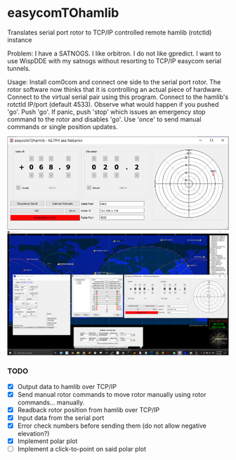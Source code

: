 # easycomTOhamlib
Translates serial port rotor to TCP/IP controlled remote hamlib (rotctld) instance

Problem: I have a SATNOGS. I like orbitron. I do not like gpredict. I want to use WispDDE with my satnogs without resorting to TCP/IP easycom serial tunnels. 

Usage: Install com0com and connect one side to the serial port rotor. The rotor software now thinks that it is controlling an actual piece of hardware. Connect to the virtual serial pair using this program. Connect to the hamlib's rotctld IP/port (default 4533). Observe what would happen if you pushed 'go'. Push 'go'. If panic, push 'stop' which issues an emergency stop command to the rotor and disables 'go'. Use 'once' to send manual commands or single position updates. 

![Screenshot](https://github.com/nebarnix/easycomTOhamlib/blob/master/Screenshot1.png?raw=true)
![Screenshot](https://github.com/nebarnix/easycomTOhamlib/blob/master/Screenshot2.png?raw=true)

### TODO
- [X] Output data to hamlib over TCP/IP
- [X] Send manual rotor commands to move rotor manually using rotor commands... manually. 
- [X] Readback rotor position from hamlib over TCP/IP
- [X] Input data from the serial port
- [X] Error check numbers before sending them (do not allow negative elevation?)
- [X] Implement polar plot
- [ ] Implement a click-to-point on said polar plot
